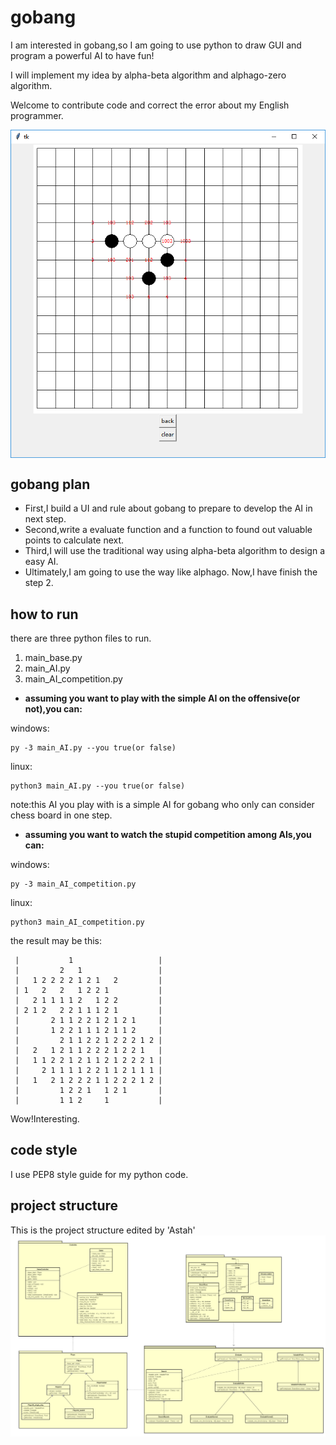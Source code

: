 # gobang
I am interested in gobang,so I am going to use python to draw GUI and program a powerful AI to have fun!

I will implement my idea by alpha-beta algorithm and alphago-zero algorithm. 

Welcome to contribute code and correct the error about my English programmer.

<img src="Image/Snipaste.png" width="600" hegiht="600" align=center />

## gobang plan
* First,I build a UI and rule about gobang to prepare to develop the AI in next step.
* Second,write a evaluate function and a function to found out valuable points to calculate next.
* Third,I will use the traditional way using alpha-beta algorithm to design a easy AI.
* Ultimately,I am going to use the way like alphago.
Now,I have finish the step 2.

## how to run
there are three python files to run.
1. main_base.py
3. main_AI.py
3. main_AI_competition.py

* __assuming you want to play with the simple AI on the offensive(or not),you can:__

windows:
```
py -3 main_AI.py --you true(or false)
```
linux:
```
python3 main_AI.py --you true(or false)
```
note:this AI you play with is a simple AI for gobang 
who only can consider chess board in one step.

* __assuming you want to watch the stupid competition among AIs,you can:__

windows:
```
py -3 main_AI_competition.py
```
linux:
```
python3 main_AI_competition.py
```
the result may be this:
```
 |           1                   | 
 |         2   1                 | 
 |   1 2 2 2 2 1 2 1   2         | 
 | 1   2   2   1 2 2 1           | 
 |   2 1 1 1 1 2   1 2 2         | 
 | 2 1 2   2 2 1 1 1 2 1         | 
 |       2 1 1 2 2 1 2 1 2 1     | 
 |       1 2 2 1 1 1 2 1 1 2     | 
 |         2 1 1 2 2 1 2 2 2 1 2 | 
 |   2   1 2 1 1 2 2 2 1 2 2 1   | 
 |   1 1 2 2 1 2 1 1 2 1 2 2 2 1 | 
 |     2 1 1 1 1 2 2 1 1 2 1 1 1 | 
 |   1   2 1 2 2 2 1 1 2 2 2 1 2 | 
 |         1 2 2 1   1 2 1       | 
 |         1 1 2     1           | 
```
Wow!Interesting.

## code style
I use PEP8 style guide for my python code.

## project structure
This is the project structure edited by 'Astah'
<img src="Image/Class Diagram.png" width="600" hegiht="600" align=center />
